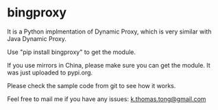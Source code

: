 # bingproxy

It is a Python implmentation of Dynamic Proxy, which is very similar with Java Dynamic Proxy.

Use "pip install bingproxy" to get the module.

If you use mirrors in China, please make sure you can get the module. It was just uploaded to pypi.org.

Please check the sample code from git to see how it works.

Feel free to mail me if you have any issues: k.thomas.tong@gmail.com
